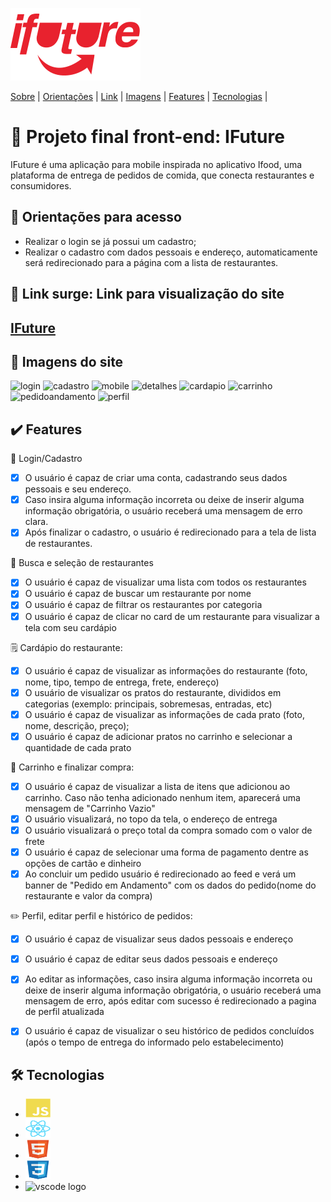 
<p id= "voltar"><img src="https://raw.githubusercontent.com/deduardolima/labefood/main/logo-4food.svg"/></p>

<p>
<a href="#sobre">Sobre</a> |
<a href="#orientacoes">Orientações</a> |
<a href="#link">Link</a> |
<a href="#imagens">Imagens</a> |
<a href="#features">Features</a> |
<a href="#tecnologias">Tecnologias</a> |
</p>

<h1 id="sobre">🍴 Projeto final front-end: IFuture</h1>

<p>IFuture é uma aplicação para mobile inspirada no aplicativo Ifood, uma plataforma de entrega de pedidos de comida, que conecta restaurantes e consumidores.</p>

<h2 id="orientacoes">🚨 Orientações para acesso</h2>

- Realizar o login se já possui um cadastro;
- Realizar o cadastro com dados pessoais e endereço, automaticamente será redirecionado para a página com a lista de restaurantes. 

<h2 id="link">🔗 Link surge: Link para visualização do site</h2>

## <a href="https://4foodapp-labefood.surge.sh/">IFuture</a>

<h2 id="imagens">📱 Imagens do site</h2>

![login](https://user-images.githubusercontent.com/98969787/187050994-459f4af2-48cb-41f2-a784-99554011cdcd.png)
![cadastro](https://user-images.githubusercontent.com/98969787/187050998-742344e9-fe8e-463d-b0c5-5ea238a506f8.png)
![mobile](https://user-images.githubusercontent.com/98969787/187050995-4694b98a-d2fb-4b95-b99f-735999700ce7.png)
![detalhes](https://user-images.githubusercontent.com/98969787/187050993-e3890d06-730f-4519-9aae-7126c62d1786.png)
![cardapio](https://user-images.githubusercontent.com/98969787/187050999-450d3957-981c-4184-aec8-ee1e4f74675d.png)
![carrinho](https://user-images.githubusercontent.com/98969787/187051000-a365a11f-e08f-4a36-955d-ed90496f47b6.png)
![pedidoandamento](https://user-images.githubusercontent.com/98969787/187050996-bd633c06-2259-4ef1-9d5d-c8c0afd7dda7.png)
![perfil](https://user-images.githubusercontent.com/98969787/187050997-de935295-9e67-4937-a882-c88156ddf94e.png)


<h2 id="features">✔️ Features</h2>

👤 Login/Cadastro
- [x] O usuário é capaz de criar uma conta, cadastrando seus dados pessoais e seu endereço.
- [x] Caso insira alguma informação incorreta ou deixe de inserir alguma informação obrigatória, o usuário receberá uma mensagem de erro clara.
- [x] Após finalizar o cadastro, o usuário é redirecionado para a tela de lista de restaurantes.

🔎 Busca e seleção de restaurantes
- [x] O usuário é capaz de visualizar uma lista com todos os restaurantes
- [x] O usuário é capaz de buscar um restaurante por nome
- [x] O usuário é capaz de filtrar os restaurantes por categoria
- [x] O usuário é capaz de clicar no card de um restaurante para visualizar a tela com seu cardápio
 
🗒️ Cardápio do restaurante:
- [x] O usuário é capaz de visualizar as informações do restaurante (foto, nome, tipo, tempo de entrega, frete, endereço)
- [x]  O usuário  de visualizar os pratos do restaurante, divididos em categorias (exemplo: principais, sobremesas, entradas, etc)
- [x] O usuário é capaz de visualizar as informações de cada prato (foto, nome, descrição, preço);
- [x] O usuário é capaz de adicionar pratos no carrinho e selecionar a quantidade de cada prato

🛒 Carrinho e finalizar compra:
- [x] O usuário é capaz de visualizar a lista de itens que adicionou ao carrinho. Caso não tenha adicionado nenhum item, aparecerá uma mensagem de "Carrinho Vazio"
- [x] O usuário  visualizará, no topo da tela, o endereço de entrega
- [x] O usuário visualizará o preço total da compra somado com o valor de frete
- [x] O usuário é capaz de selecionar uma forma de pagamento dentre as opções de cartão e dinheiro
- [x] Ao concluir um pedido usuário é redirecionado ao feed e  verá um banner de "Pedido em Andamento" com os dados do pedido(nome do restaurante e valor da compra)

✏️ Perfil, editar perfil e histórico de pedidos:
- [x] O usuário é capaz de visualizar seus dados pessoais e endereço
- [x] O usuário é capaz de editar seus dados pessoais e endereço
- [x] Ao editar as informações, caso insira alguma informação incorreta ou deixe de inserir alguma informação obrigatória, o usuário receberá uma mensagem de erro, após editar com sucesso é redirecionado a pagina de perfil atualizada
-  [x] O usuário é capaz de visualizar o seu histórico de pedidos concluídos  (após o tempo de entrega do informado pelo estabelecimento)


 
 <h2 id="tecnologias">🛠 Tecnologias</h2>

- <img alt="Diego_Js" height="30" width="40" src="https://raw.githubusercontent.com/devicons/devicon/master/icons/javascript/javascript-plain.svg"> 

- <img alt="React" height="30" width="40" src="https://raw.githubusercontent.com/devicons/devicon/master/icons/react/react-original.svg">

- <img alt="HTML" height="30" width="40" src="https://raw.githubusercontent.com/devicons/devicon/master/icons/html5/html5-original.svg">

-  <img  alt="Diego-CSS" height="30" width="40" src="https://raw.githubusercontent.com/devicons/devicon/master/icons/css3/css3-original.svg">

- <img  height="30" width="40" src="https://cdn.jsdelivr.net/gh/devicons/devicon/icons/materialui/materialui-original.svg" alt="vscode logo"  />


